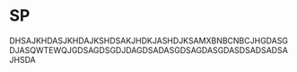 # SP


DHSAJKHDASJKHDAJKSHDSAKJHDKJASHDJKSAMXBNBCNBCJHGDASGDJASQWTEWQJGDSAGDSGDJDAGDSADASGDSAGDASGDASDSADSADSAJHSDA
